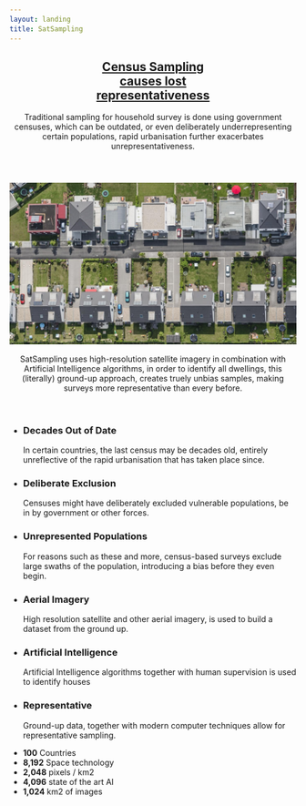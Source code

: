 ```yaml
---
layout: landing
title: SatSampling
---
```


<!-- Featured Post -->
<article class="post featured">
		<header class="major">
				<h2><a href="#">Census Sampling <br />
					  causes lost <br />
										representativeness</a></h2>
				<p>Traditional sampling for household survey is done using government censuses,
					which can be outdated, or even deliberately underrepresenting certain populations,
					rapid urbanisation further exacerbates unrepresentativeness.
				</p>
		</header>
		<a href="#" class="image main"><img src="assets/images/houses-grid.jpg" alt="" /></a>
		<header class="major">
			<p>SatSampling uses high-resolution satellite imagery in combination with
					Artificial Intelligence algorithms, in order to identify all dwellings,
					this (literally) ground-up approach, creates truely unbias samples, making surveys
					more representative than every before.
			</p>
		</header>
</article>

<ul class="features">
	<li>
		<span class="icon major style1 fa-calendar-times-o"></span>
		<h3>Decades Out of Date</h3>
		<p>In certain countries, the last census may be decades old,
		entirely unreflective of the rapid urbanisation that has taken place since.</p>
	</li>
	<li>
		<span class="icon major style3 fa-hand-stop-o"></span>
		<h3>Deliberate Exclusion</h3>
		<p>Censuses might have deliberately excluded vulnerable populations, be in by government or other forces.</p>
	</li>
	<li>
		<span class="icon major style5 fa-user-times"></span>
		<h3>Unrepresented Populations</h3>
		<p>For reasons such as these and more, census-based surveys exclude large swaths of the population,
		introducing a bias before they even begin.</p>
	</li>
</ul>


<!-- large icons -->
<ul class="features">
	<li>
		<span class="icon major style1 fa-camera"></span>
		<h3>Aerial Imagery</h3>
		<p>High resolution satellite and other aerial imagery, is used to build a dataset from the ground up.</p>
	</li>
	<li>
		<span class="icon major style3 fa-code"></span>
		<h3>Artificial Intelligence</h3>
		<p>Artificial Intelligence algorithms together with human supervision is used to identify houses</p>
	</li>
	<li>
		<span class="icon major style5 fa-user-plus"></span>
		<h3>Representative</h3>
		<p>Ground-up data, together with modern computer techniques allow for representative sampling.</p>
	</li>
</ul>

<!-- statistics -->
<ul class="statistics">
	<li class="style1">
		<span class="icon fa-code-globe"></span>
		<strong>100</strong> Countries
	</li>
	<li class="style2">
		<span class="icon fa-rocket"></span>
		<strong>8,192</strong> Space technology
	</li>
	<li class="style3">
		<span class="icon fa-signal"></span>
		<strong>2,048</strong> pixels / km2
	</li>
	<li class="style4">
		<span class="icon fa-laptop"></span>
		<strong>4,096</strong> state of the art AI
	</li>
	<li class="style5">
		<span class="icon fa-image"></span>
		<strong>1,024</strong> km2 of images
	</li>
</ul>

